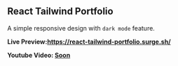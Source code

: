 ## React Tailwind Portfolio

A simple responsive design with `dark mode` feature.

**Live Preview:https://react-tailwind-portfolio.surge.sh/**

**Youtube Video: [Soon](https://youtube.com/webcifarOfficial)**
